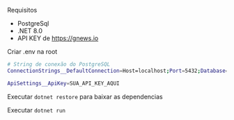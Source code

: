Requisitos
- PostgreSql
- .NET 8.0
- API KEY de https://gnews.io
  
Criar .env na root
```bash
# String de conexão do PostgreSQL
ConnectionStrings__DefaultConnection=Host=localhost;Port=5432;Database=bellosoft;Username=postgres;Password=2005

ApiSettings__ApiKey=SUA_API_KEY_AQUI
```

Executar ```dotnet restore``` para baixar as dependencias 

Executar ```dotnet run```
